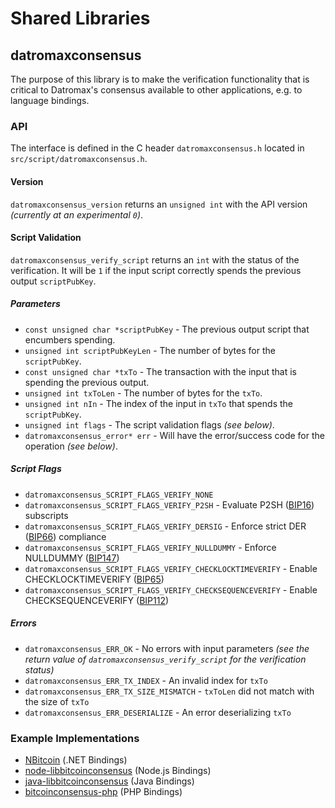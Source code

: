 Shared Libraries
================

## datromaxconsensus

The purpose of this library is to make the verification functionality that is critical to Datromax's consensus available to other applications, e.g. to language bindings.

### API

The interface is defined in the C header `datromaxconsensus.h` located in  `src/script/datromaxconsensus.h`.

#### Version

`datromaxconsensus_version` returns an `unsigned int` with the API version *(currently at an experimental `0`)*.

#### Script Validation

`datromaxconsensus_verify_script` returns an `int` with the status of the verification. It will be `1` if the input script correctly spends the previous output `scriptPubKey`.

##### Parameters
- `const unsigned char *scriptPubKey` - The previous output script that encumbers spending.
- `unsigned int scriptPubKeyLen` - The number of bytes for the `scriptPubKey`.
- `const unsigned char *txTo` - The transaction with the input that is spending the previous output.
- `unsigned int txToLen` - The number of bytes for the `txTo`.
- `unsigned int nIn` - The index of the input in `txTo` that spends the `scriptPubKey`.
- `unsigned int flags` - The script validation flags *(see below)*.
- `datromaxconsensus_error* err` - Will have the error/success code for the operation *(see below)*.

##### Script Flags
- `datromaxconsensus_SCRIPT_FLAGS_VERIFY_NONE`
- `datromaxconsensus_SCRIPT_FLAGS_VERIFY_P2SH` - Evaluate P2SH ([BIP16](https://github.com/bitcoin/bips/blob/master/bip-0016.mediawiki)) subscripts
- `datromaxconsensus_SCRIPT_FLAGS_VERIFY_DERSIG` - Enforce strict DER ([BIP66](https://github.com/bitcoin/bips/blob/master/bip-0066.mediawiki)) compliance
- `datromaxconsensus_SCRIPT_FLAGS_VERIFY_NULLDUMMY` - Enforce NULLDUMMY ([BIP147](https://github.com/bitcoin/bips/blob/master/bip-0147.mediawiki))
- `datromaxconsensus_SCRIPT_FLAGS_VERIFY_CHECKLOCKTIMEVERIFY` - Enable CHECKLOCKTIMEVERIFY ([BIP65](https://github.com/bitcoin/bips/blob/master/bip-0065.mediawiki))
- `datromaxconsensus_SCRIPT_FLAGS_VERIFY_CHECKSEQUENCEVERIFY` - Enable CHECKSEQUENCEVERIFY ([BIP112](https://github.com/bitcoin/bips/blob/master/bip-0112.mediawiki))

##### Errors
- `datromaxconsensus_ERR_OK` - No errors with input parameters *(see the return value of `datromaxconsensus_verify_script` for the verification status)*
- `datromaxconsensus_ERR_TX_INDEX` - An invalid index for `txTo`
- `datromaxconsensus_ERR_TX_SIZE_MISMATCH` - `txToLen` did not match with the size of `txTo`
- `datromaxconsensus_ERR_DESERIALIZE` - An error deserializing `txTo`

### Example Implementations
- [NBitcoin](https://github.com/NicolasDorier/NBitcoin/blob/master/NBitcoin/Script.cs#L814) (.NET Bindings)
- [node-libbitcoinconsensus](https://github.com/bitpay/node-libbitcoinconsensus) (Node.js Bindings)
- [java-libbitcoinconsensus](https://github.com/dexX7/java-libbitcoinconsensus) (Java Bindings)
- [bitcoinconsensus-php](https://github.com/Bit-Wasp/bitcoinconsensus-php) (PHP Bindings)
